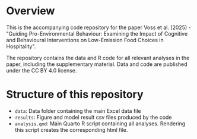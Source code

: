 
# Overview

This is the accompanying code repository for the paper Voss et al. (2025) - "Guiding Pro-Environmental Behaviour: Examining the Impact of Cognitive and Behavioural Interventions on Low-Emission Food Choices in Hospitality".

The repository contains the data and R code for all relevant analyses in the paper, including the supplementary material.
Data and code are published under the CC BY 4.0 license.


# Structure of this repository

- `data`: Data folder containing the main Excel data file
- `results`: Figure and model result csv files produced by the code
- `analysis.qmd`: Main Quarto R script containing all analyses. Rendering this script creates the corresponding html file.

